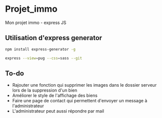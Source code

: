 # Projet_immo
Mon projet immo - express JS 
 
 ## Utilisation d'express generator 

 ```Bash
npm install express-generator -g
 ```

 ```Bash
 express --view=pug --css=sass --git
 ```
 ## To-do 

- Rajouter une fonction qui supprimer les images dans le dossier serveur lors de la suppression d'un bien
- Améliorer le style de l'affichage des biens
- Faire une page de contact qui permettent d'envoyer un message à l'administrateur
- L'administrateur peut aussi répondre par mail 
  
